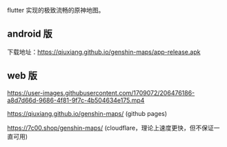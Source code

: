 flutter 实现的极致流畅的原神地图。

## android 版

下载地址：https://qiuxiang.github.io/genshin-maps/app-release.apk

## web 版

https://user-images.githubusercontent.com/1709072/206476186-a8d7d66d-9686-4f81-9f7c-4b504634e175.mp4

https://qiuxiang.github.io/genshin-maps/ (github pages)

https://7c00.shop/genshin-maps/ (cloudflare，理论上速度更快，但不保证一直可用)
